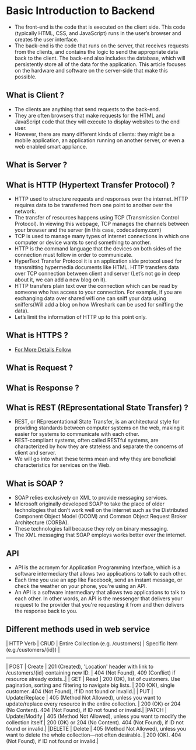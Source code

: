 # Basic Introduction to Backend

- The front-end is the code that is executed on the client side. This code (typically HTML, CSS, and JavaScript) runs in the user’s browser and creates the user interface.
- The back-end is the code that runs on the server, that receives requests from the clients, and contains the logic to send the appropriate data back to the client. The back-end also includes the database, which will persistently store all of the data for the application. This article focuses on the hardware and software on the server-side that make this possible.

## What is Client ?

- The clients are anything that send requests to the back-end.
- They are often browsers that make requests for the HTML and JavaScript code that they will execute to display websites to the end user.
- However, there are many different kinds of clients: they might be a mobile application, an application running on another server, or even a web enabled smart appliance.

## What is Server ?

## What is HTTP (Hypertext Transfer Protocol) ?

- HTTP used to structure requests and responses over the internet. HTTP requires data to be transferred from one point to another over the network.
- The transfer of resources happens using TCP (Transmission Control Protocol). In viewing this webpage, TCP manages the channels between your browser and the server (in this case, codecademy.com)
- TCP is used to manage many types of internet connections in which one computer or device wants to send something to another.
- HTTP is the command language that the devices on both sides of the connection must follow in order to communicate.
- HyperText Transfer Protocol it is an application side protocol used for transmitting hypermedia documents like HTML. HTTP transfers data over TCP connection between client and server (Let’s not go in deep about it, we can add a new blog on it).
- HTTP transfers plain text over the connection which can be read by someone who has access to your connection. For example, if you are exchanging data over shared wifi one can sniff your data using sniffers(Will add a blog on how Wireshark can be used for sniffing the data).
- Let’s limit the information of HTTP up to this point only.

## What is HTTPS ?

- [For More Details Follow](https://love2dev.com/blog/how-https-works/)

## What is Request ?

## What is Response ?

## What is REST (REpresentational State Transfer) ?

- REST, or REpresentational State Transfer, is an architectural style for providing standards between computer systems on the web, making it easier for systems to communicate with each other.
- REST-compliant systems, often called RESTful systems, are characterized by how they are stateless and separate the concerns of client and server.
- We will go into what these terms mean and why they are beneficial characteristics for services on the Web.

## What is SOAP ?

- SOAP relies exclusively on XML to provide messaging services.
- Microsoft originally developed SOAP to take the place of older technologies that don’t work well on the internet such as the Distributed Component Object Model (DCOM) and Common Object Request Broker Architecture (CORBA).
- These technologies fail because they rely on binary messaging.
- The XML messaging that SOAP employs works better over the internet.

## API

- API is the acronym for Application Programming Interface, which is a software intermediary that allows two applications to talk to each other.
- Each time you use an app like Facebook, send an instant message, or check the weather on your phone, you're using an API.
- An API is a software intermediary that allows two applications to talk to each other. In other words, an API is the messenger that delivers your request to the provider that you're requesting it from and then delivers the response back to you.

## Different methods used in web service

| HTTP Verb | CRUD | Entire Collection (e.g. /customers) | Specific Item (e.g./customers/{id}) |

---

| POST | Create | 201 (Created), 'Location' header with link to /customers/{id} containing new ID. | 404 (Not Found), 409 (Conflict) if resource already exists..|
| GET | Read | 200 (OK), list of customers. Use pagination, sorting and filtering to navigate big lists. | 200 (OK), single customer. 404 (Not Found), if ID not found or invalid.|
| PUT | Update/Replace | 405 (Method Not Allowed), unless you want to update/replace every resource in the entire collection. | 200 (OK) or 204 (No Content). 404 (Not Found), if ID not found or invalid.|
|PATCH | Update/Modify | 405 (Method Not Allowed), unless you want to modify the collection itself.| 200 (OK) or 204 (No Content). 404 (Not Found), if ID not found or invalid.|
|DELETE | Delete | 405 (Method Not Allowed), unless you want to delete the whole collection—not often desirable. | 200 (OK). 404 (Not Found), if ID not found or invalid.|
